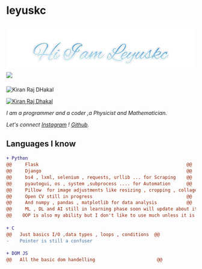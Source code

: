 # leyuskc


<h2><img src="https://raw.githubusercontent.com/leyuskckiran1510/leyuskckiran1510/main/Leyuskc2.png" width="500"> <img src="https://c.tenor.com/UX-QYT2KtycAAAAi/brown-cony-bear.gif" width="250"></h2>

<p align="left"> <img src="https://komarev.com/ghpvc/?username=leyuskckiran1510&label=Profile%20views&color=0e75b6&style=flat" alt="Kiran Raj DHakal" /> </p>


<p align="left"> <a href="https://github.com/ryo-ma/github-profile-trophy"><img src="https://github-profile-trophy.vercel.app/?username=leyuskckiran1510" alt="Kiran Raj Dhakal" /></a> </p>


*I am a programmer and a coder ,a Physicist and Mathematician.*

*Let's connect [Instagram](https://www.instagram.com/leyuskc_/) ! [Github](https://github.com/leyuskckiran1510).*


## Languages I know

```diff
+ Python
@@     Flask                                                       @@
@@     Django                                                      @@
@@     bs4 , lxml, selenium , requests, urllib ... for Scraping    @@
@@     pyautogui, os , system ,subprocess .... for Automation      @@
@@     Pillow  for image adjustments like resizing , cropping , collage , text in large number of images ..  @@
@@     Open CV still in progress                                   @@ 
@@     And numpy , pandas , matplotlib for data analysis           @@
@@     ML , DL and AI still in learning phase soon will update about it too  @@
@@    OOP is also my ability but I don't like to use much unless it is necessary @@

+ C
@@   Just basics I/O ,data types , loops , conditions  @@
-    Pointer is still a confuser                       

+ DOM JS
@@   All the basic dom handelling                       @@




```
